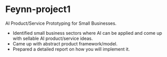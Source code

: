 # Feynn-project1

AI Product/Service Prototyping for Small Businesses.

-    Identified small business sectors where AI can be applied and come up with sellable AI product/service ideas.
-    Came up with abstract product framework/model. 
-    Prepared a detailed report on how you will implement it.

